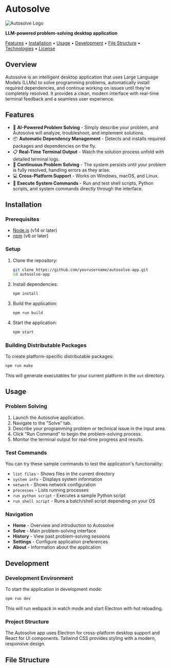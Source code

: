 # Autosolve

![Autosolve Logo](assets/logo.png)

**LLM-powered problem-solving desktop application**

[Features](#features) • [Installation](#installation) • [Usage](#usage) • [Development](#development) • [File Structure](#file-structure) • [Technologies](#technologies) • [License](#license)

## Overview

Autosolve is an intelligent desktop application that uses Large Language Models (LLMs) to solve programming problems, automatically install required dependencies, and continue working on issues until they're completely resolved. It provides a clean, modern interface with real-time terminal feedback and a seamless user experience.

## Features

- 🤖 **AI-Powered Problem Solving** - Simply describe your problem, and Autosolve will analyze, troubleshoot, and implement solutions.
- 📦 **Automatic Dependency Management** - Detects and installs required packages and dependencies on the fly.
- 📋 **Real-Time Terminal Output** - Watch the solution process unfold with detailed terminal logs.
- 🔄 **Continuous Problem Solving** - The system persists until your problem is fully resolved, handling errors as they arise.
- 💻 **Cross-Platform Support** - Works on Windows, macOS, and Linux.
- 🔌 **Execute System Commands** - Run and test shell scripts, Python scripts, and system commands directly through the interface.

## Installation

### Prerequisites

- [Node.js](https://nodejs.org/) (v14 or later)
- [npm](https://www.npmjs.com/) (v6 or later)

### Setup

1. Clone the repository:
   ```bash
   git clone https://github.com/yourusername/autosolve-app.git
   cd autosolve-app
   ```

2. Install dependencies:
   ```bash
   npm install
   ```

3. Build the application:
   ```bash
   npm run build
   ```

4. Start the application:
   ```bash
   npm start
   ```

### Building Distributable Packages

To create platform-specific distributable packages:

```bash
npm run make
```

This will generate executables for your current platform in the `out` directory.

## Usage

### Problem Solving

1. Launch the Autosolve application.
2. Navigate to the "Solve" tab.
3. Describe your programming problem or technical issue in the input area.
4. Click "Run Command" to begin the problem-solving process.
5. Monitor the terminal output for real-time progress and results.

### Test Commands

You can try these sample commands to test the application's functionality:

- `list files` - Shows files in the current directory
- `system info` - Displays system information
- `network` - Shows network configuration
- `processes` - Lists running processes
- `run python script` - Executes a sample Python script
- `run shell script` - Runs a batch/shell script depending on your OS

### Navigation

- **Home** - Overview and introduction to Autosolve
- **Solve** - Main problem-solving interface
- **History** - View past problem-solving sessions
- **Settings** - Configure application preferences
- **About** - Information about the application

## Development

### Development Environment

To start the application in development mode:

```bash
npm run dev
```

This will run webpack in watch mode and start Electron with hot reloading.

### Project Structure

The Autosolve app uses Electron for cross-platform desktop support and React for UI components. Tailwind CSS provides styling with a modern, responsive design.

## File Structure